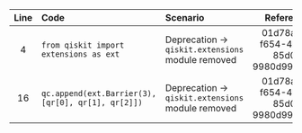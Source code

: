 | Line | Code | Scenario | Reference | Artifact | Refactoring |
| :--: | :--- | :------- | :-------: | :------- | :---------- |
| 4 | `from qiskit import extensions as ext` | Deprecation -> `qiskit.extensions` module removed | 01d78ad7-f654-464a-85d0-9980d9929281 | qiskit.extensions | |
| 16 | `qc.append(ext.Barrier(3), [qr[0], qr[1], qr[2]])` | Deprecation -> `qiskit.extensions` module removed | 01d78ad7-f654-464a-85d0-9980d9929281 | ext.Barrier | `qc.barrier()` |